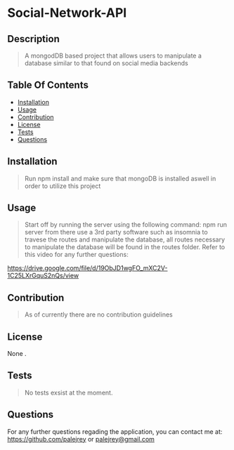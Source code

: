 # Social-Network-API 

 ## Description 
 > A mongodDB based project that allows users to manipulate a database similar to that found on social media  backends 
 ## Table Of Contents 
 - [Installation](#Installation) 
 - [Usage](#Usage) 
 - [Contribution](#Contribution) 
 - [License](#License) 
 - [Tests](#) 
 - [Questions](#Questions) 
## Installation 
 > Run npm install and make sure that mongoDB is installed aswell in order to utilize this project  
 ## Usage 
 > Start off by running the server using the following command: npm run server from there use a 3rd party software such as insomnia to travese the routes and manipulate the database, all routes necessary to manipulate the database will be found in the routes folder.  Refer to this video for any further questions:
 > 
https://drive.google.com/file/d/19ObJD1wgFO_mXC2V-1C25LXrGquS2nQs/view
 ## Contribution 
 > As of currently there are no contribution guidelines 
## License 
None . 
 ## Tests 
 > No tests exsist at the moment. 
 ## Questions 
For any further questions regading the application,  you can contact me at: https://github.com/palejrey or palejrey@gmail.com
